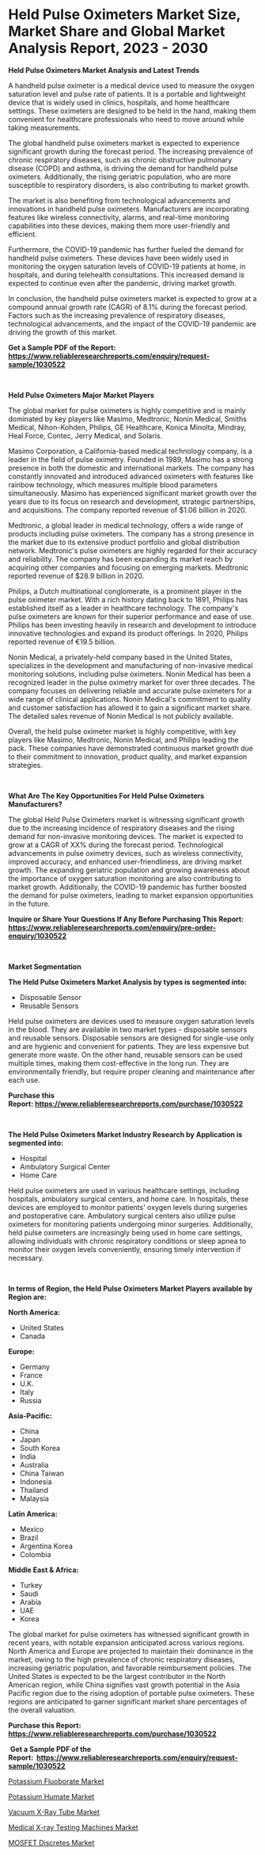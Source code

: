 <p><h1>Held Pulse Oximeters Market Size, Market Share and Global Market Analysis Report, 2023 - 2030</h1></p><p><strong>Held Pulse Oximeters Market Analysis and Latest Trends</strong></p>
<p><p>A handheld pulse oximeter is a medical device used to measure the oxygen saturation level and pulse rate of patients. It is a portable and lightweight device that is widely used in clinics, hospitals, and home healthcare settings. These oximeters are designed to be held in the hand, making them convenient for healthcare professionals who need to move around while taking measurements.</p><p>The global handheld pulse oximeters market is expected to experience significant growth during the forecast period. The increasing prevalence of chronic respiratory diseases, such as chronic obstructive pulmonary disease (COPD) and asthma, is driving the demand for handheld pulse oximeters. Additionally, the rising geriatric population, who are more susceptible to respiratory disorders, is also contributing to market growth.</p><p>The market is also benefiting from technological advancements and innovations in handheld pulse oximeters. Manufacturers are incorporating features like wireless connectivity, alarms, and real-time monitoring capabilities into these devices, making them more user-friendly and efficient.</p><p>Furthermore, the COVID-19 pandemic has further fueled the demand for handheld pulse oximeters. These devices have been widely used in monitoring the oxygen saturation levels of COVID-19 patients at home, in hospitals, and during telehealth consultations. This increased demand is expected to continue even after the pandemic, driving market growth.</p><p>In conclusion, the handheld pulse oximeters market is expected to grow at a compound annual growth rate (CAGR) of 8.1% during the forecast period. Factors such as the increasing prevalence of respiratory diseases, technological advancements, and the impact of the COVID-19 pandemic are driving the growth of this market.</p></p>
<p><strong>Get a Sample PDF of the Report:&nbsp; <a href="https://www.reliableresearchreports.com/enquiry/request-sample/1030522">https://www.reliableresearchreports.com/enquiry/request-sample/1030522</a></strong></p>
<p>&nbsp;</p>
<p><strong>Held Pulse Oximeters Major Market Players</strong></p>
<p><p>The global market for pulse oximeters is highly competitive and is mainly dominated by key players like Masimo, Medtronic, Nonin Medical, Smiths Medical, Nihon-Kohden, Philips, GE Healthcare, Konica Minolta, Mindray, Heal Force, Contec, Jerry Medical, and Solaris.</p><p>Masimo Corporation, a California-based medical technology company, is a leader in the field of pulse oximetry. Founded in 1989, Masimo has a strong presence in both the domestic and international markets. The company has constantly innovated and introduced advanced oximeters with features like rainbow technology, which measures multiple blood parameters simultaneously. Masimo has experienced significant market growth over the years due to its focus on research and development, strategic partnerships, and acquisitions. The company reported revenue of $1.06 billion in 2020.</p><p>Medtronic, a global leader in medical technology, offers a wide range of products including pulse oximeters. The company has a strong presence in the market due to its extensive product portfolio and global distribution network. Medtronic's pulse oximeters are highly regarded for their accuracy and reliability. The company has been expanding its market reach by acquiring other companies and focusing on emerging markets. Medtronic reported revenue of $28.9 billion in 2020.</p><p>Philips, a Dutch multinational conglomerate, is a prominent player in the pulse oximeter market. With a rich history dating back to 1891, Philips has established itself as a leader in healthcare technology. The company's pulse oximeters are known for their superior performance and ease of use. Philips has been investing heavily in research and development to introduce innovative technologies and expand its product offerings. In 2020, Philips reported revenue of €19.5 billion.</p><p>Nonin Medical, a privately-held company based in the United States, specializes in the development and manufacturing of non-invasive medical monitoring solutions, including pulse oximeters. Nonin Medical has been a recognized leader in the pulse oximetry market for over three decades. The company focuses on delivering reliable and accurate pulse oximeters for a wide range of clinical applications. Nonin Medical's commitment to quality and customer satisfaction has allowed it to gain a significant market share. The detailed sales revenue of Nonin Medical is not publicly available.</p><p>Overall, the held pulse oximeter market is highly competitive, with key players like Masimo, Medtronic, Nonin Medical, and Philips leading the pack. These companies have demonstrated continuous market growth due to their commitment to innovation, product quality, and market expansion strategies.</p></p>
<p>&nbsp;</p>
<p><strong>What Are The Key Opportunities For Held Pulse Oximeters Manufacturers?</strong></p>
<p><p>The global Held Pulse Oximeters market is witnessing significant growth due to the increasing incidence of respiratory diseases and the rising demand for non-invasive monitoring devices. The market is expected to grow at a CAGR of XX% during the forecast period. Technological advancements in pulse oximetry devices, such as wireless connectivity, improved accuracy, and enhanced user-friendliness, are driving market growth. The expanding geriatric population and growing awareness about the importance of oxygen saturation monitoring are also contributing to market growth. Additionally, the COVID-19 pandemic has further boosted the demand for pulse oximeters, leading to market expansion opportunities in the future.</p></p>
<p><strong>Inquire or Share Your Questions If Any Before Purchasing This Report: <a href="https://www.reliableresearchreports.com/enquiry/pre-order-enquiry/1030522">https://www.reliableresearchreports.com/enquiry/pre-order-enquiry/1030522</a></strong></p>
<p>&nbsp;</p>
<p><strong>Market Segmentation</strong></p>
<p><strong>The Held Pulse Oximeters Market Analysis by types is segmented into:</strong></p>
<p><ul><li>Disposable Sensor</li><li>Reusable Sensors</li></ul></p>
<p><p>Held pulse oximeters are devices used to measure oxygen saturation levels in the blood. They are available in two market types - disposable sensors and reusable sensors. Disposable sensors are designed for single-use only and are hygienic and convenient for patients. They are less expensive but generate more waste. On the other hand, reusable sensors can be used multiple times, making them cost-effective in the long run. They are environmentally friendly, but require proper cleaning and maintenance after each use.</p></p>
<p><strong>Purchase this Report:&nbsp;<a href="https://www.reliableresearchreports.com/purchase/1030522">https://www.reliableresearchreports.com/purchase/1030522</a></strong></p>
<p>&nbsp;</p>
<p><strong>The Held Pulse Oximeters Market Industry Research by Application is segmented into:</strong></p>
<p><ul><li>Hospital</li><li>Ambulatory Surgical Center</li><li>Home Care</li></ul></p>
<p><p>Held pulse oximeters are used in various healthcare settings, including hospitals, ambulatory surgical centers, and home care. In hospitals, these devices are employed to monitor patients' oxygen levels during surgeries and postoperative care. Ambulatory surgical centers also utilize pulse oximeters for monitoring patients undergoing minor surgeries. Additionally, held pulse oximeters are increasingly being used in home care settings, allowing individuals with chronic respiratory conditions or sleep apnea to monitor their oxygen levels conveniently, ensuring timely intervention if necessary.</p></p>
<p>&nbsp;</p>
<p><strong>In terms of Region, the Held Pulse Oximeters Market Players available by Region are:</strong></p>
<p>
    <p> <strong> North America: </strong>
        <ul>
            <li>United States</li>
            <li>Canada</li>
        </ul>
        </p> 
    <p> <strong> Europe: </strong>
        <ul>
            <li>Germany</li>
            <li>France</li>
            <li>U.K.</li>
            <li>Italy</li>
            <li>Russia</li>
        </ul>
        </p> 
    <p> <strong> Asia-Pacific: </strong>
        <ul>
            <li>China</li>
            <li>Japan</li>
            <li>South Korea</li>
            <li>India</li>
            <li>Australia</li>
            <li>China Taiwan</li>
            <li>Indonesia</li>
            <li>Thailand</li>
            <li>Malaysia</li>
        </ul>
        </p> 
    <p> <strong> Latin America: </strong>
        <ul>
            <li>Mexico</li>
            <li>Brazil</li>
            <li>Argentina Korea</li>
            <li>Colombia</li>
        </ul>
        </p> 
    <p> <strong> Middle East & Africa: </strong>
        <ul>
            <li>Turkey</li>
            <li>Saudi</li>
            <li>Arabia</li>
            <li>UAE</li>
            <li>Korea</li>
        </ul>
    </p>
    </p>
<p><p>The global market for pulse oximeters has witnessed significant growth in recent years, with notable expansion anticipated across various regions. North America and Europe are projected to maintain their dominance in the market, owing to the high prevalence of chronic respiratory diseases, increasing geriatric population, and favorable reimbursement policies. The United States is expected to be the largest contributor in the North American region, while China signifies vast growth potential in the Asia Pacific region due to the rising adoption of portable pulse oximeters. These regions are anticipated to garner significant market share percentages of the overall valuation.</p></p>
<p><strong>Purchase this Report: <a href="https://www.reliableresearchreports.com/purchase/1030522">https://www.reliableresearchreports.com/purchase/1030522</a></strong></p>
<p>&nbsp;<strong>Get a Sample PDF of the Report:&nbsp;&nbsp;<a href="https://www.reliableresearchreports.com/enquiry/request-sample/1030522">https://www.reliableresearchreports.com/enquiry/request-sample/1030522</a></strong></p>
<p><strong></strong></p>
<p><p><a href="https://medium.com/@vaughnkunde/potassium-fluoborate-market-size-growth-forecast-2023-2030-fda06d895420">Potassium Fluoborate Market</a></p><p><a href="https://www.linkedin.com/pulse/potassium-humate-market-size-share-global-rr9bc/">Potassium Humate Market</a></p><p><a href="https://issuu.com/reportprime-2/docs/vacuum-x-ray-tube-market-size-2030.pptx?fr=xKAE9_zU1NQ">Vacuum X-Ray Tube Market</a></p><p><a href="https://issuu.com/reportprime-2/docs/medical-x-ray-testing-machines-market-size-2030.pp?fr=xKAE9_zU1NQ">Medical X-ray Testing Machines Market</a></p><p><a href="https://www.reportprime.com/mosfet-discretes-r11386">MOSFET Discretes Market</a></p></p>